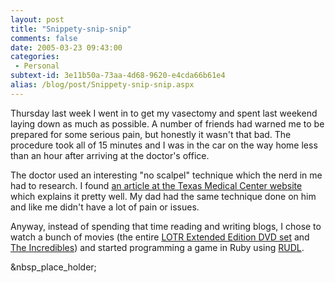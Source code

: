 ```yaml
---
layout: post
title: "Snippety-snip-snip"
comments: false
date: 2005-03-23 09:43:00
categories:
 - Personal
subtext-id: 3e11b50a-73aa-4d68-9620-e4cda66b61e4
alias: /blog/post/Snippety-snip-snip.aspx
---
```



Thursday last week I went in to get my vasectomy and spent last weekend laying down as much as possible. A number of friends had warned me to be prepared for some serious pain, but honestly it wasn't that bad. The procedure took all of 15 minutes and I was in the car on the way home less than an hour after arriving at the doctor's office.

The doctor used an interesting "no scalpel" technique which the nerd in me had to research. I found [an article at the Texas Medical Center website](http://www.tmc.edu/tmcnews/06_01_03/page_02.html) which explains it pretty well. My dad had the same technique done on him and like me didn't have a lot of pain or issues.

Anyway, instead of spending that time reading and writing blogs, I chose to watch a bunch of movies (the entire [LOTR Extended Edition DVD set](http://www.amazon.com/exec/obidos/ASIN/B000654ZK0/peterprovosto-20) and [The Incredibles](http://www.amazon.com/exec/obidos/ASIN/B00005JN4W/peterprovosto-20)) and started programming a game in Ruby using [RUDL](http://sourceforge.net/projects/rudl).

&nbsp_place_holder;
